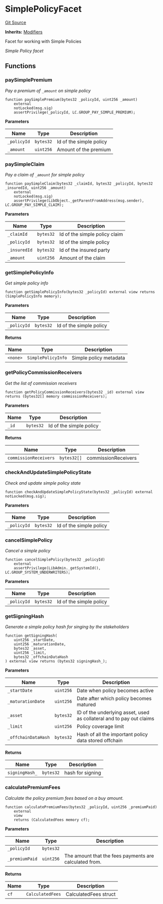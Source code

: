 # SimplePolicyFacet
[Git Source](https://github.com/nayms/contracts-v3/blob/0aa70a4d39a9875c02cd43cc38c09012f52d800e/src/facets/SimplePolicyFacet.sol)

**Inherits:**
[Modifiers](/src/shared/Modifiers.sol/contract.Modifiers.md)

Facet for working with Simple Policies

*Simple Policy facet*


## Functions
### paySimplePremium

*Pay a premium of `_amount` on simple policy*


```solidity
function paySimplePremium(bytes32 _policyId, uint256 _amount)
    external
    notLocked(msg.sig)
    assertPrivilege(_policyId, LC.GROUP_PAY_SIMPLE_PREMIUM);
```
**Parameters**

|Name|Type|Description|
|----|----|-----------|
|`_policyId`|`bytes32`|Id of the simple policy|
|`_amount`|`uint256`|Amount of the premium|


### paySimpleClaim

*Pay a claim of `_amount` for simple policy*


```solidity
function paySimpleClaim(bytes32 _claimId, bytes32 _policyId, bytes32 _insuredId, uint256 _amount)
    external
    notLocked(msg.sig)
    assertPrivilege(LibObject._getParentFromAddress(msg.sender), LC.GROUP_PAY_SIMPLE_CLAIM);
```
**Parameters**

|Name|Type|Description|
|----|----|-----------|
|`_claimId`|`bytes32`|Id of the simple policy claim|
|`_policyId`|`bytes32`|Id of the simple policy|
|`_insuredId`|`bytes32`|Id of the insured party|
|`_amount`|`uint256`|Amount of the claim|


### getSimplePolicyInfo

*Get simple policy info*


```solidity
function getSimplePolicyInfo(bytes32 _policyId) external view returns (SimplePolicyInfo memory);
```
**Parameters**

|Name|Type|Description|
|----|----|-----------|
|`_policyId`|`bytes32`|Id of the simple policy|

**Returns**

|Name|Type|Description|
|----|----|-----------|
|`<none>`|`SimplePolicyInfo`|Simple policy metadata|


### getPolicyCommissionReceivers

*Get the list of commission receivers*


```solidity
function getPolicyCommissionReceivers(bytes32 _id) external view returns (bytes32[] memory commissionReceivers);
```
**Parameters**

|Name|Type|Description|
|----|----|-----------|
|`_id`|`bytes32`|Id of the simple policy|

**Returns**

|Name|Type|Description|
|----|----|-----------|
|`commissionReceivers`|`bytes32[]`|commissionReceivers|


### checkAndUpdateSimplePolicyState

*Check and update simple policy state*


```solidity
function checkAndUpdateSimplePolicyState(bytes32 _policyId) external notLocked(msg.sig);
```
**Parameters**

|Name|Type|Description|
|----|----|-----------|
|`_policyId`|`bytes32`|Id of the simple policy|


### cancelSimplePolicy

*Cancel a simple policy*


```solidity
function cancelSimplePolicy(bytes32 _policyId)
    external
    assertPrivilege(LibAdmin._getSystemId(), LC.GROUP_SYSTEM_UNDERWRITERS);
```
**Parameters**

|Name|Type|Description|
|----|----|-----------|
|`_policyId`|`bytes32`|Id of the simple policy|


### getSigningHash

*Generate a simple policy hash for singing by the stakeholders*


```solidity
function getSigningHash(
    uint256 _startDate,
    uint256 _maturationDate,
    bytes32 _asset,
    uint256 _limit,
    bytes32 _offchainDataHash
) external view returns (bytes32 signingHash_);
```
**Parameters**

|Name|Type|Description|
|----|----|-----------|
|`_startDate`|`uint256`|Date when policy becomes active|
|`_maturationDate`|`uint256`|Date after which policy becomes matured|
|`_asset`|`bytes32`|ID of the underlying asset, used as collateral and to pay out claims|
|`_limit`|`uint256`|Policy coverage limit|
|`_offchainDataHash`|`bytes32`|Hash of all the important policy data stored offchain|

**Returns**

|Name|Type|Description|
|----|----|-----------|
|`signingHash_`|`bytes32`|hash for signing|


### calculatePremiumFees

*Calculate the policy premium fees based on a buy amount.*


```solidity
function calculatePremiumFees(bytes32 _policyId, uint256 _premiumPaid)
    external
    view
    returns (CalculatedFees memory cf);
```
**Parameters**

|Name|Type|Description|
|----|----|-----------|
|`_policyId`|`bytes32`||
|`_premiumPaid`|`uint256`|The amount that the fees payments are calculated from.|

**Returns**

|Name|Type|Description|
|----|----|-----------|
|`cf`|`CalculatedFees`|CalculatedFees struct|


